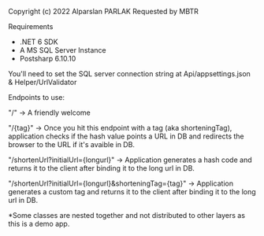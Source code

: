 Copyright (c) 2022 Alparslan PARLAK
Requested by MBTR

Requirements
- .NET 6 SDK
- A MS SQL Server Instance
- Postsharp 6.10.10

You'll need to set the SQL server connection string at Api/appsettings.json & Helper/UrlValidator

Endpoints to use:

"/" -> A friendly welcome

"/{tag}" -> Once you hit this endpoint with a tag (aka shorteningTag), application
checks if the hash value points a URL in DB and redirects the browser to the URL if it's
avaible in DB.

"/shortenUrl?initialUrl={longurl}" -> Application generates a hash code and returns it to the
client after binding it to the long url in DB.

"/shortenUrl?initialUrl={longurl}&shorteningTag={tag}" -> Application generates a custom tag and returns it to the
client after binding it to the long url in DB.

*Some classes are nested together and not distributed to other layers as this is a demo app.
